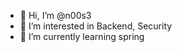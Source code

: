 - 👋 Hi, I’m @n00s3
- 👀 I’m interested in Backend, Security
- 🌱 I’m currently learning spring

<!---
n00s3/n00s3 is a ✨ special ✨ repository because its `README.md` (this file) appears on your GitHub profile.
You can click the Preview link to take a look at your changes.
--->
